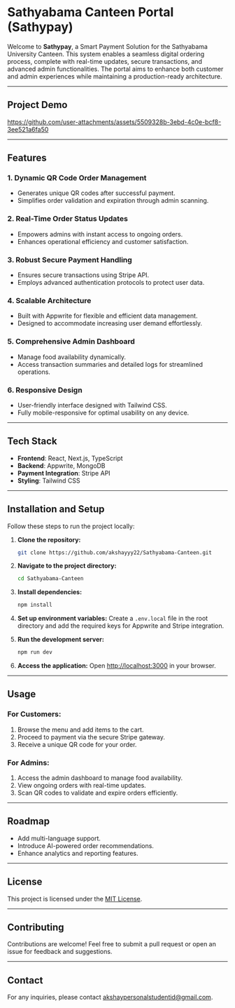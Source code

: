 # Sathyabama Canteen Portal (Sathypay)

Welcome to **Sathypay**, a Smart Payment Solution for the Sathyabama University Canteen. This system enables a seamless digital ordering process, complete with real-time updates, secure transactions, and advanced admin functionalities. The portal aims to enhance both customer and admin experiences while maintaining a production-ready architecture.

---

## Project Demo

https://github.com/user-attachments/assets/5509328b-3ebd-4c0e-bcf8-3ee521a6fa50

---

## Features

### 1. **Dynamic QR Code Order Management**
- Generates unique QR codes after successful payment.
- Simplifies order validation and expiration through admin scanning.

### 2. **Real-Time Order Status Updates**
- Empowers admins with instant access to ongoing orders.
- Enhances operational efficiency and customer satisfaction.

### 3. **Robust Secure Payment Handling**
- Ensures secure transactions using Stripe API.
- Employs advanced authentication protocols to protect user data.

### 4. **Scalable Architecture**
- Built with Appwrite for flexible and efficient data management.
- Designed to accommodate increasing user demand effortlessly.

### 5. **Comprehensive Admin Dashboard**
- Manage food availability dynamically.
- Access transaction summaries and detailed logs for streamlined operations.

### 6. **Responsive Design**
- User-friendly interface designed with Tailwind CSS.
- Fully mobile-responsive for optimal usability on any device.

---

## Tech Stack

- **Frontend**: React, Next.js, TypeScript
- **Backend**: Appwrite, MongoDB
- **Payment Integration**: Stripe API
- **Styling**: Tailwind CSS

---

## Installation and Setup

Follow these steps to run the project locally:

1. **Clone the repository:**
   ```bash
   git clone https://github.com/akshayyy22/Sathyabama-Canteen.git
   ```

2. **Navigate to the project directory:**
   ```bash
   cd Sathyabama-Canteen
   ```

3. **Install dependencies:**
   ```bash
   npm install
   ```

4. **Set up environment variables:**
   Create a `.env.local` file in the root directory and add the required keys for Appwrite and Stripe integration.

5. **Run the development server:**
   ```bash
   npm run dev
   ```

6. **Access the application:**
   Open [http://localhost:3000](http://localhost:3000) in your browser.

---

## Usage

### For Customers:
1. Browse the menu and add items to the cart.
2. Proceed to payment via the secure Stripe gateway.
3. Receive a unique QR code for your order.

### For Admins:
1. Access the admin dashboard to manage food availability.
2. View ongoing orders with real-time updates.
3. Scan QR codes to validate and expire orders efficiently.

---

## Roadmap

- Add multi-language support.
- Introduce AI-powered order recommendations.
- Enhance analytics and reporting features.

---

## License

This project is licensed under the [MIT License](LICENSE).

---

## Contributing

Contributions are welcome! Feel free to submit a pull request or open an issue for feedback and suggestions.

---

## Contact

For any inquiries, please contact [akshaypersonalstudentid@gmail.com](mailto:akshaypersonalstudentid@gmail.com).
